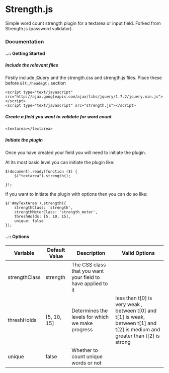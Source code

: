 Strength.js
===========

Simple word count strength plugin for a textarea or input field. Forked from Strength.js (password validator).

### Documentation

#### ..:: Getting Started

##### Include the relevant files

Firstly include jQuery and the strength.css and strength.js files. Place these before `&lt;/head&gt;` section

    <script type="text/javascript" src="http://ajax.googleapis.com/ajax/libs/jquery/1.7.2/jquery.min.js"></script>
    <script type="text/javascript" src="strength.js"></script>

##### Create a field you want to validate for word count

    <textarea></textarea>

##### Initiate the plugin

Once you have created your field you will need to initiate the plugin.

At its most basic level you can initiate the plugin like:

    $(document).ready(function ($) {
        $("textarea").strength();

    });

If you want to initiate the plugin with options then you can do so like:

    $('#myTextArea').strength({
        strengthClass: 'strength',
        strengthMeterClass: 'strength_meter',
        threshHolds: [5, 10, 15],
        unique: false
    });

#### ..:: Options

<table>
    <thead>
        <tr>
            <th>Variable</th>
            <th>Default Value</th>
            <th>Description</th>
            <th>Valid Options</th>
        </tr>
    </thead>
    <tbody>
        <tr>
            <td>strengthClass</td>
            <td>strength</td>
            <td>The CSS class that you want your field to have applied to it</td>
            <td></td>
        </tr>
        <tr>
            <td>threshHolds</td>
            <td>[5, 10, 15]</td>
            <td>Determines the levels for which we make progress</td>
            <td> less than t[0] is very weak , between t[0] and t[1] is weak, between t[1] and t[2] is medium and greater than t[2] is strong</td>
        </tr>
        <tr>
            <td>unique</td>
            <td>false</td>
            <td>Whether to count unique words or not</td>
            <td></td>
        </tr>
    </tbody>
</table>
